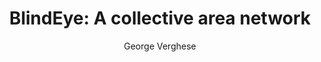 ---
layout: project
title: "BlindEye: A collective area network"
author: George Verghese
year: 2023
---